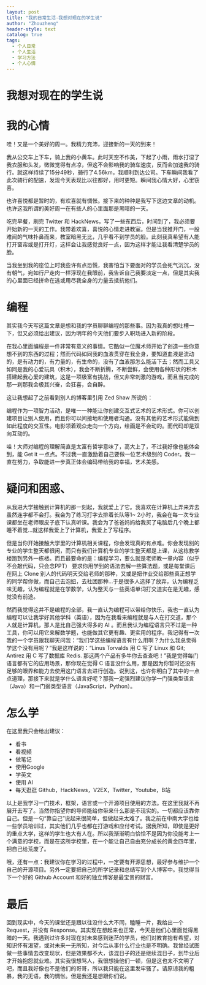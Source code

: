 ```yaml
---
layout: post
title: "我的日常生活-我想对现在的学生说"
author: "Zhouzheng"
header-style: text
catalog: true
tags:
  - 个人日常
  - 个人生活
  - 学习方法
  - 个人心情
---
```


# 我想对现在的学生说

# 我的心情

哇！又是一个美好的周一。我精力充沛，迎接新的一天的到来！

我从公交车上下车，骑上我的小黄车。此时天空不作美，下起了小雨，雨水打湿了我衣服和头发，微微觉得有点凉，但这不会影响我的骑车速度，反而会加速我的骑行。就这样持续了15分49秒，骑行了4.56km，我顺利到达公司。下车瞬间我看了此次骑行的配速，发现今天表现比以往都好，用时更短。瞬间我心情大好，心里窃喜。

也许喜悦都是暂时的，有欢喜就有惆怅。接下来的种种是我写下这边文章的动机。也许这我所谓的美好周一在有些人的心里面那是黑暗的一天。

吃完早餐，刷完 Twitter 和
HackNews，写了一些东西后，时间到了，我必须要开始新的一天的工作。我带着欢喜，喜悦的心情走进教室。但是当我推开门，一股难闻的气味扑鼻而来，教室暗黑无比，几乎看不到学员的脸。此刻我真希望有人能打开窗帘或是打开灯，这样会让我感觉良好一点，因为这样才能让我看清楚学员的脸。

当我坐到我的座位上时我些许有点恐慌，我害怕当下要面对的学员会死气沉沉，没有朝气，宛如行尸走肉一样浮现在我眼前，我告诉自己我要淡定一点，但是其实我的心里面已经拼命在逃或用尽我全身的力量去抵抗他们。

# 编程

其实我今天写这篇文章是想和我的学员聊聊编程的那些事。因为我真的想吐槽一下，但又必须给出建议，因为明年的今天他们要步入职场进入新的阶段。

在我心里面编程是一件非常有意义的事情。它酷似一位魔术师开始了创造一些你意想不到的东西的过程；然而代码如同我的血液贯穿在我全身，要知道血液是流动的，是有动力的，有力量的，有生命的，没有了血液那怎么能活下去；然而工具又如同是我的心爱玩具（积木），我会不断折腾，不断尝鲜，会使用各种形状的积木搭建起我心爱的建筑，这是一项极富有挑战，但又非常刺激的游戏，而且当完成的那一刹那我会极其兴奋，会狂喜，会自醉。

这让我想起了之前看到别人的博客里引用 Zed Shaw 所说的：

>
编程作为一项智力活动，是唯一一种能让你创建交互式艺术的艺术形式。你可以创建项目让别人使用，而且你可以间接地和使用者沟通。没有其他的艺术形式能做到如此程度的交互性。电影领着观众走向一个方向，绘画是不会动的。而代码却是双向互动的。
>

哇！大师对编程的理解简直是太富有哲学意味了，高大上了，不过我好像也能体会到，能 Get it
一点点。不过我一直激励着自己要做一位艺术级别的 Coder。我一直在努力，争取能进一步真正体会编码带给我的幸福，艺术美感。

# 疑问和困惑、

从我进大学接触到计算机的那一刻起，我就爱上了它。我喜欢在计算机上弄来弄去虽然连字都不会打。我会为了练习打字去排着长队等1~
2小时，我会在每一次专业课都坐在老师眼皮子底下认真听课。我会为了爸爸妈妈给我买了电脑后几个晚上都睡不着觉…就这样我爱上了计算机，我爱上了写程序。

但是当你开始接触大学里的计算机相关课程，你会发现真的有点难。你会发现别的专业的学生整天都很闲，而只有我们计算机专业的学生整天都是上课，从这栋教学楼跑到另外一栋楼。而且最要命的是：编程学习，要么就是老师教一章内容（似乎不会敲代码，只会念PPT）
要求你用学到的语法去解一些算法题，或是每堂课后在网上 Clone
别人的代码明天交给老师的那种，又或是把作业交给那些真正想学的同学帮你做，而自己去泡妞，去社团那种…于是很多人选择了放弃，认为编程乏味无趣，认为编程就是在学数学，认为整天与一些英语单词打交道实在是无趣，感觉没有前途。

然而我觉得这并不是编程的全部，我一直认为编程可以带给你快乐，我也一直认为编程可以让我学好其他学科（英语），因为在我看来编程就是与人在打交道，那个人就是计算机，那人是比自己强大得多的
AI
。而且我认为编程语言只不过是一种工具，你可以用它来解数学题，也能做其它更有趣、更实用的程序。我记得有一次我的一个学员跟我聊天问我：“我们学这些编程语言有什么用啊？为什么我总觉得学这个没有用呢？”我是这样说的：“Linus
Torvalds 用 C 写了 Linux 和 Git; Antirez 用 C 写了数据库 Redis.
那这两个产品有多牛你去查查吧！”我是觉得每门语言都有它的应用场景，那你现在觉得 C
语言没什么用，那是因为你暂时还没有足够的眼界和能力去使用这门语言去进行创造。说到这，也许你明白了其中的一点点道理，那接下来就是学什么语言好呢？那我一定强烈建议你学一门强类型语言（Java）和一门弱类型语言（JavaScript，Python）。

# 怎么学

在这里我只会给出建议：

- 看书
- 看视频
- 做笔记
- 使用Google
- 学英文
- 使用 AI
- 每天逛逛 Github，HackNews，V2EX，Twitter，Youtube，B站

以上是我学习一门技术，框架，语言或一个开源项目使用的方法。在这里我就不再展开去写了。当然你指望你的导师能给你带来什么那是不现实的。一切都应该靠你自己。但是一句“靠自己”说起来很简单，但做起来太难了。我之前在中南大学也给一些学员培训过，其实他们几乎也都在打游戏和应付考试。据我所知，即使是更好的重点大学，这样的学生也大有人在。所以我渐渐明白恰恰不是因为你没能考上一个满意的学校，而是在这所学校里，在一个能让自己自由充分成长的黄金四年里，把自己给荒废了。

哦，还有一点：我建议你在学习的过程中，一定要有开源思想，最好参与维护一个自己的开源项目。另外一定要把自己的所学记录和总结写到个人博客中。我觉得当下一个好的
Github Account 和好的独立博客是最宝贵的财富。

# 最后

回到现实中，今天的课堂还是跟以往没什么大不同，瞌睡一片，我给出一个 Request，并没有
Response。其实现在想起来也正常，今天是他们心里面觉得黑暗的一天。我遇到过许多对现在对未来感到迷茫的学员，他们对教育抱有希望，对知识怀有渴望，或对未来一无所知，对今后从事什么行业也是不明确。我曾经试图做一些事情去改变现状，但是效果都不大，该混日子的还是继续混日子，到毕业后才开始抱怨就业难。其实我很想骂人，我很想操他们一顿，但是这也太不文明了吧，而且我好像也不是他们的哥哥，所以我只能在这里发牢骚了。请原谅我的粗暴，我的无语，我的惆怅。但是我还是想跟你们说。
